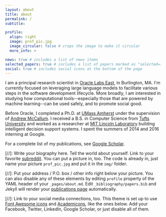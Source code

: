 ```yaml
---
layout: about
title: about
permalink: /
subtitle: 

profile:
  align: right
  image: prof_pic.jpg
  image_circular: false # crops the image to make it circular
  more_info: >

news: true # includes a list of news items
selected_papers: true # includes a list of papers marked as "selected={true}"
social: true # includes social icons at the bottom of the page
---
```


I am a principal research scientist in [Oracle Labs East](https://labs.oracle.com/pls/apex/f?p=94065:12:34309819106958:7), in Burlington, MA. I'm currently focused on leveraging large language models to facilitate various steps in the software development lifecycle. More broadly, I am interested in studying how computational tools--especially those that are powered by machine learning--can be used safely, and to promote social good. 

Before Oracle, I completed a Ph.D. at [UMass Amherst](http://www.cs.umass.edu) under the supervision of [Andrew McCallum](http://people.cs.umass.edu/~mccallum/). I received a B.S. in Computer Science from [Tufts University](http://www.tufts.edu) and worked as a researcher at [MIT Lincoln Laboratory](http://www.ll.mit.edu) building intelligent decision support systems. I spent the summers of 2014 and 2016 interning at Google. 

For a complete list of my publications, see [Google Scholar](https://scholar.google.com/citations?user=p5P4vaoAAAAJ).

[//]: Write your biography here. Tell the world about yourself. Link to your favorite [subreddit](http://reddit.com). You can put a picture in, too. The code is already in, just name your picture `prof_pic.jpg` and put it in the `img/` folder.

[//]: Put your address / P.O. box / other info right below your picture. You can also disable any of these elements by editing `profile` property of the YAML header of your `_pages/about.md`. Edit `_bibliography/papers.bib` and Jekyll will render your [publications page](/al-folio/publications/) automatically.

[//]: Link to your social media connections, too. This theme is set up to use [Font Awesome icons](https://fontawesome.com/) and [Academicons](https://jpswalsh.github.io/academicons/), like the ones below. Add your Facebook, Twitter, LinkedIn, Google Scholar, or just disable all of them.
